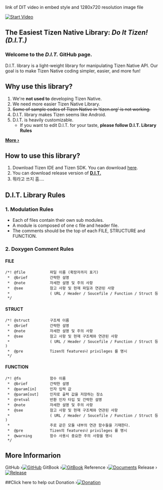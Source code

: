 link of DIT video in embed style and 1280x720 resolution image file

[![Start Video](http://images.technewstoday.com.s3.amazonaws.com/tnt/the-new-samsung-z3-is-hitting-the-market-soon-after-the-surprising-success.jpg)](https://www.youtube.com/embed/MBfxQIz80Jk)

## The Easiest Tizen Native Library: *Do It Tizen! (D.I.T.)*
### Welcome to the *D.I.T.* GitHub page.
D.I.T. library is a light-weight library for manipulating Tizen Native API. Our goal is to make Tizen Native coding simpler, easier, and more fun!  

## Why use this library?
1. We're **not used to** developing Tizen Native.
2. We need more easier Tizen Native Library.
3. ~~Some of sample codes of Tizen Native in 'tizen.org' is not working.~~
4. D.I.T. library makes Tizen seems like Android.
5. D.I.T. is heavily customizable.
	* If you want to edit D.I.T. for your taste, **please follow D.I.T. Library Rules**

**[More ›][2]**


## How to use this library?
1. Download Tizen IDE and Tizen SDK. You can download [here](https://developer.tizen.org/development/tools/download).
2. You can download release version of **[D.I.T.][4]**
3. 뭐라고 쓰지 흠....


## D.I.T. Library Rules
### 1. Modulation Rules
* Each of files contain their own sub modules. 
* A module is composed of one c file and header file.
* The comments should be the top of each FILE, STRUCTURE and FUNCTION.

### 2. Doxygen Comment Rules
#### FILE
```
/*!	@file			파일 이름 (확장자까지 표기)
 *	@brief			간략한 설명
 *	@note			자세한 설명 및 주의 사항
 *	@see			참고 사항 및 현재 파일과 연관된 사항
 *					( URL / Header / Soucefile / Function / Struct 등 
 */
```
#### STRUCT
```
/*!	@struct			구조체 이름
 *	@brief			간략한 설명
 *	@note			자세한 설명 및 주의 사항
 *	@see 			참고 사항 및 현재 구조체와 연관된 사항
 *					( URL / Header / Soucefile / Function / Struct 등 )
 *	@pre			Tizen의 features나 privileges 를 명시
 */
```

#### FUNCTION
```
/*!	@fn				함수 이름
 *	@brief			간략한 설명
 *	@param[in]		인자 입력 값
 *	@param[out]		인자로 출력 값을 저장하는 장소
 *	@retval			반환 인자 타입 및 간략한 설명
 *	@note			자세한 설명 및 주의 사항
 *	@see			참고 사항 및 현재 구조체와 연관된 사항
 *					( URL / Header / Soucefile / Function / Struct 등 )
 *					주로 같은 모듈 내부의 연관 함수들을 기재한다.
 *	@pre			Tizen의 features나 privileges 를 명시
 *	@warning		함수 사용시 중요한 주의 사항을 명시
 */
```
	
## More Informarion
GitHub ›[![GitHub](https://cloud.githubusercontent.com/assets/8381373/8948058/b7450220-35dd-11e5-97ac-b8b827d07b80.png)][1]
GitBook ›[![GitBook](https://cloud.githubusercontent.com/assets/8381373/8948068/de7c08b6-35dd-11e5-9b5e-714191b32406.png)][2]
Reference ›[![Documents](https://cloud.githubusercontent.com/assets/8381373/8948073/ec4f6910-35dd-11e5-9fee-89f241f38520.PNG)][3]
Release ›[![Release](https://cloud.githubusercontent.com/assets/8381373/8948079/f864c2e0-35dd-11e5-9b5a-1fdcd9cd00d7.png)][4]

##Click here to help out
Donation ›[![Donation](https://cloud.githubusercontent.com/assets/8381373/8948083/058d7750-35de-11e5-9674-cd5e568847e7.PNG)][5]



 [1]: https://github.com/Hoyuo/DIT
 [2]: https://www.gitbook.com/book/hoyuo/tizen-d-i-t/details
 [3]: https://www.naver.com
 [4]: https://github.com/Hoyuo/DIT/releases
 [5]: https://gumroad.com/l/gitbook_55b5a748e3411810000a9b5d?wanted=true
 [6]: #
 [7]: #
 [8]: #
 [9]: #
 [10]: #
